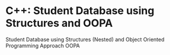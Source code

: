 # C++: Student Database using Structures and OOPA
Student Database using Structures (Nested) and Object Oriented Programming Approach OOPA
